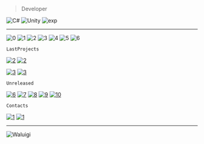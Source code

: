 >Developer
> 
![C#](https://img.shields.io/badge/-cSharp-e81c51?style=for-the-badge&logo=c-sharp&logoColor=white)
![Unity](https://img.shields.io/badge/-unity-e70173?style=for-the-badge&logo=unity&logoColor=white)
![exp](https://img.shields.io/badge/-OneYaerExperience-e70173?style=for-the-badge&logo=unity&logoColor=white)
 ___
![0](https://img.shields.io/badge/-OOP-6b006f?style=for-the-badge&logo=git&logoColor=white)
![1](https://img.shields.io/badge/-DoTween-6b006f?style=for-the-badge&logo=git&logoColor=white)
![2](https://img.shields.io/badge/-Cinemachine-6b006f?style=for-the-badge&logo=git&logoColor=white)
![3](https://img.shields.io/badge/-LINQ-6b006f?style=for-the-badge&logo=git&logoColor=white)
![4](https://img.shields.io/badge/-RayFire-6b006f?style=for-the-badge&logo=git&logoColor=white)
![5](https://img.shields.io/badge/-GameAnalytics-6b006f?style=for-the-badge&logo=git&logoColor=white)
![6](https://img.shields.io/badge/-SDK-6b006f?style=for-the-badge&logo=git&logoColor=white)

```
LastProjects
```
[![2](https://img.shields.io/badge/-code-fb8f53?style=for-the-badge&logo=git&logoColor=white)](https://github.com/plastfw/Toilet-Run)
[![2](https://img.shields.io/badge/-PlayToiletRun-fb8f53?style=for-the-badge&logo=GooglePlay&logoColor=white)](https://yandex.ru/games/app/210372?draft=true&lang=ru)

[![3](https://img.shields.io/badge/-code-fb8f53?style=for-the-badge&logo=git&logoColor=white)](https://github.com/plastfw/Thief)
[![3](https://img.shields.io/badge/-PlayTheif-fb8f53?style=for-the-badge&logo=GooglePlay&logoColor=white)](https://play.google.com/store/apps/details?id=com.org.Agava.Theif&hl=ru&gl=US)

```
Unreleased
```

[![6](https://img.shields.io/badge/-code-6b006f?style=for-the-badge&logo=git&logoColor=white)](https://github.com/plastfw/ThrowingKnives)
[![7](https://img.shields.io/badge/-code-e81c51?style=for-the-badge&logo=git&logoColor=white)](https://github.com/plastfw/SmithyIdler)
[![8](https://img.shields.io/badge/-code-e70173?style=for-the-badge&logo=git&logoColor=white)](https://github.com/plastfw/Producer)
[![9](https://img.shields.io/badge/-code-f90059?style=for-the-badge&logo=git&logoColor=white)](https://github.com/plastfw/DogRunner)
[![10](https://img.shields.io/badge/-code-6b006f?style=for-the-badge&logo=git&logoColor=white)](https://github.com/plastfw/ThrowingKnives)



```
Contacts
```
[![1](https://img.shields.io/badge/-Telegram-fb8f53?style=for-the-badge&logo=telegram&logoColor=white)](https://t.me/plastfw) 
[![1](https://img.shields.io/badge/-Discord-b0032b?style=for-the-badge&logo=discord&logoColor=white)](https://discord.com/channels/226703052638388224)

___

![Waluigi](https://octodex.github.com/images/spidertocat.png)
